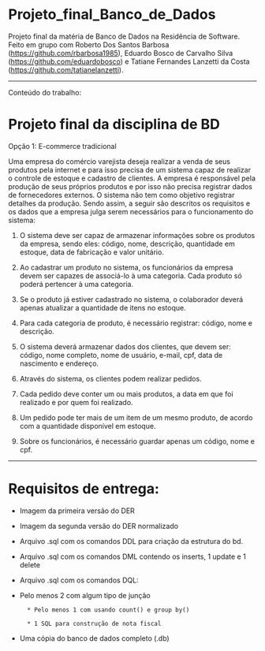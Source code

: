 # Projeto_final_Banco_de_Dados
Projeto final da matéria de Banco de Dados na Residência de Software. 
Feito em grupo com Roberto Dos Santos Barbosa (https://github.com/rbarbosa1985), Eduardo Bosco de Carvalho Silva (https://github.com/eduardobosco) e Tatiane Fernandes Lanzetti da Costa (https://github.com/tatianelanzetti).

---------------------------------------------------------------------------------------------------------------------------------------------
Conteúdo do trabalho:

# Projeto final da disciplina de BD
Opção 1: E-commerce tradicional

Uma empresa do comércio varejista deseja realizar a venda de seus produtos pela internet e para isso precisa de um sistema capaz de realizar o controle de estoque e cadastro de clientes. A empresa é responsável pela produção de seus próprios produtos e por isso não precisa registrar dados de fornecedores externos. O sistema não tem como objetivo registrar detalhes da produção. Sendo assim, a seguir são descritos os requisitos e os dados que a empresa julga serem necessários para o funcionamento do sistema:

1. O sistema deve ser capaz de armazenar informações sobre os produtos da empresa, sendo eles: código, nome, descrição, quantidade em estoque, data de fabricação e valor unitário.

2. Ao cadastrar um produto no sistema, os funcionários da empresa devem ser capazes de associá-lo à uma categoria. Cada produto só poderá pertencer à uma categoria.

3. Se o produto já estiver cadastrado no sistema, o colaborador deverá apenas atualizar a quantidade de itens no estoque.

4. Para cada categoria de produto, é necessário registrar: código, nome e descrição.

5. O sistema deverá armazenar dados dos clientes, que devem ser: código, nome completo, nome de usuário, e-mail, cpf, data de nascimento e endereço.

6. Através do sistema, os clientes podem realizar pedidos.

7. Cada pedido deve conter um ou mais produtos, a data em que foi realizado e por quem foi realizado.

8. Um pedido pode ter mais de um item de um mesmo produto, de acordo com a quantidade disponível em estoque.

9. Sobre os funcionários, é necessário guardar apenas um código, nome e cpf.


---------------------------------------------------------------------------------------------------------------------------------------------
# Requisitos de entrega:

	
- Imagem da primeira versão do DER
	
- Imagem da segunda versão do DER normalizado
	
- Arquivo .sql com os comandos DDL para criação da estrutura do bd.
	
- Arquivo .sql com os comandos DML contendo os inserts, 1 update e 1 delete
	
- Arquivo .sql com os comandos DQL:
	
		

- Pelo menos 2 com algum tipo de junção
		
		* Pelo menos 1 com usando count() e group by()
		
		* 1 SQL para construção de nota fiscal
	
	

- Uma cópia do banco de dados completo (.db)